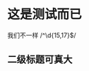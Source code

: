<!--
 * @Author: 被代码揍扁的砖头
 * @Date: 2020-08-19 07:28:43
 * @LastEditTime: 2020-11-26 18:22:03
-->

# 这是测试而已

我们不一样
/^\d{15,17}$/

## 二级标题可真大
